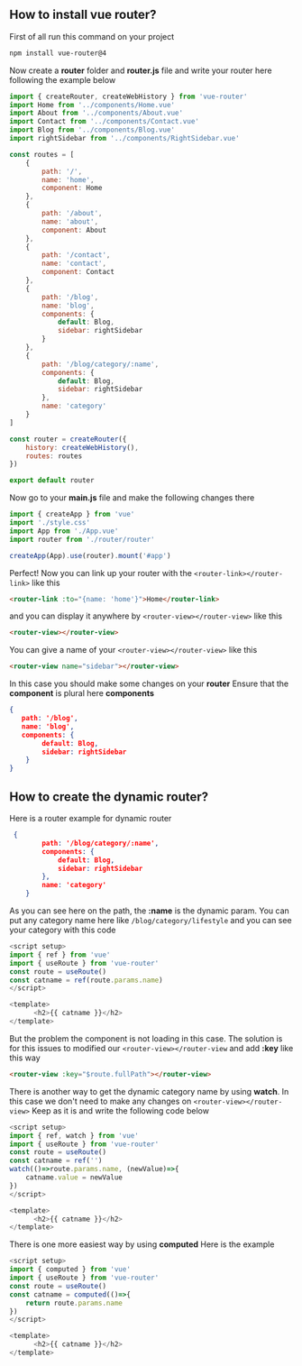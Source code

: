 ## How to install vue router?
First of all run this command on your project
```bash
npm install vue-router@4
```

Now create a **router** folder and **router.js** file and write your router here following the example below
```javascript
import { createRouter, createWebHistory } from 'vue-router'
import Home from '../components/Home.vue'
import About from '../components/About.vue'
import Contact from '../components/Contact.vue'
import Blog from '../components/Blog.vue'
import rightSidebar from '../components/RightSidebar.vue'

const routes = [
    {
        path: '/',
        name: 'home',
        component: Home
    },
    {
        path: '/about',
        name: 'about',
        component: About
    },
    {
        path: '/contact',
        name: 'contact',
        component: Contact
    },
    {
        path: '/blog',
        name: 'blog',
        components: {
            default: Blog,
            sidebar: rightSidebar
        }
    },
    {
        path: '/blog/category/:name',
        components: {
            default: Blog,
            sidebar: rightSidebar
        },
        name: 'category'
    }
]

const router = createRouter({
    history: createWebHistory(),
    routes: routes
})

export default router
```

Now go to your **main.js** file and make the following changes there
```javascript
import { createApp } from 'vue'
import './style.css'
import App from './App.vue'
import router from './router/router'

createApp(App).use(router).mount('#app')
```

Perfect! Now you can link up your router with the `<router-link></router-link>` like this
```html
<router-link :to="{name: 'home'}">Home</router-link>
```

and you can display it anywhere by `<router-view></router-view>` like this
```html
<router-view></router-view>
```

You can give a name of your `<router-view></router-view>` like this
```html
<router-view name="sidebar"></router-view>
```

In this case you should make some changes on your **router** Ensure that the **component** is plural here **components**
```json
{
   path: '/blog',
   name: 'blog',
   components: {
        default: Blog,
        sidebar: rightSidebar
    }
}
```

## How to create the dynamic router?
Here is a router example for dynamic router
```json
 {
        path: '/blog/category/:name',
        components: {
            default: Blog,
            sidebar: rightSidebar
        },
        name: 'category'
    }
```

As you can see here on the path, the **:name** is the dynamic param. You can put any category name here like `/blog/category/lifestyle` and you can see your category with this code
```javascript
<script setup>
import { ref } from 'vue'
import { useRoute } from 'vue-router'
const route = useRoute()
const catname = ref(route.params.name)
</script>

<template>
	  <h2>{{ catname }}</h2>
</template>
```

But the problem the component is not loading in this case. The solution is for this issues to modified our `<router-view></router-view` and add **:key** like this way
```html
<router-view :key="$route.fullPath"></router-view>
```

There is another way to get the dynamic category name by using **watch**. In this case we don't need to make any changes on `<router-view></router-view>` Keep as it is and write the following code below
```javascript
<script setup>
import { ref, watch } from 'vue'
import { useRoute } from 'vue-router'
const route = useRoute()
const catname = ref('')
watch(()=>route.params.name, (newValue)=>{
    catname.value = newValue
})
</script>

<template>
	  <h2>{{ catname }}</h2>
</template>
```

There is one more easiest way by using **computed** Here is the example
```javascript
<script setup>
import { computed } from 'vue'
import { useRoute } from 'vue-router'
const route = useRoute()
const catname = computed(()=>{
    return route.params.name
})
</script>

<template>
	  <h2>{{ catname }}</h2>
</template>
```